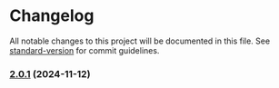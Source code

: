 # Changelog

All notable changes to this project will be documented in this file. See [standard-version](https://github.com/conventional-changelog/standard-version) for commit guidelines.

### [2.0.1](https://github.com/Tenurefi/unified-react-integrations-directory/compare/v2.0.0...v2.0.1) (2024-11-12)
